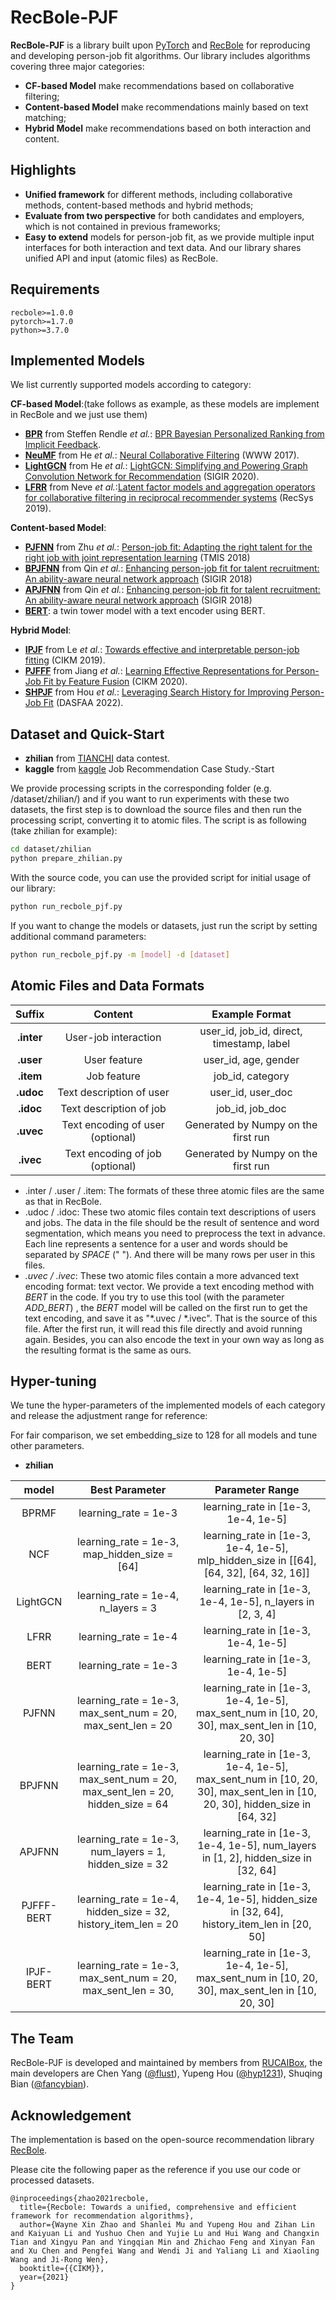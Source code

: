 # RecBole-PJF


**RecBole-PJF** is a library built upon [PyTorch](https://pytorch.org) and [RecBole](https://github.com/RUCAIBox/RecBole) for reproducing and developing person-job fit algorithms. Our library includes algorithms covering three major categories:

* **CF-based Model** make recommendations based on collaborative filtering;
* **Content-based Model** make recommendations mainly based on text matching;
* **Hybrid Model** make recommendations based on both interaction and content.

## Highlights

* **Unified framework** for different methods, including collaborative methods,  content-based methods and hybrid methods;
* **Evaluate from two perspective** for both candidates and employers, which is not contained in previous frameworks;
* **Easy to extend** models for person-job fit, as we provide multiple input interfaces for both interaction and text data. And our library shares unified API and input (atomic files) as RecBole.

## Requirements

```
recbole>=1.0.0
pytorch>=1.7.0
python>=3.7.0
```

## Implemented Models

We list currently supported models according to category:

**CF-based Model**:(take follows as example, as these models are implement in RecBole and we just use them)

* **[BPR](recbole/model/general_recommender/bpr.py)** from Steffen Rendle *et al.*: [BPR Bayesian Personalized Ranking from Implicit Feedback](https://dl.acm.org/doi/10.5555/1795114.1795167).
* **[NeuMF](recbole/model/general_recommender/neumf.py)** from He *et al.*: [Neural Collaborative Filtering](https://dl.acm.org/doi/abs/10.1145/3038912.3052569) (WWW 2017).
* **[LightGCN](recbole/model/general_recommender/lightgcn.py)** from He *et al.*: [LightGCN: Simplifying and Powering Graph Convolution Network for Recommendation](https://arxiv.org/abs/2002.02126) (SIGIR 2020).
* **[LFRR](recbole_pjf/model/lfrr.py)** from Neve *et al.*:[Latent factor models and aggregation operators for collaborative filtering in reciprocal recommender systems](https://dl.acm.org/doi/abs/10.1145/3298689.3347026) (RecSys 2019).

**Content-based Model**:

* **[PJFNN](recbole_pjf/model/pjfnn.py)** from Zhu *et al.*: [Person-job fit: Adapting the right talent for the right job with joint representation learning](https://arxiv.org/pdf/1810.04040) (TMIS 2018)
* **[BPJFNN](recbole_pjf/model/BPJFNN.py)** from Qin *et al.*: [Enhancing person-job fit for talent recruitment: An ability-aware neural network approach](https://arxiv.org/pdf/1812.08947) (SIGIR 2018)
* **[APJFNN](recbole_pjf/model/apjfnn.py)** from Qin *et al.*: [Enhancing person-job fit for talent recruitment: An ability-aware neural network approach](https://arxiv.org/pdf/1812.08947) (SIGIR 2018)
* **[BERT](recbole_pjf/model/bert.py)**: a twin tower model with a text encoder using BERT.

**Hybrid Model**:

* **[IPJF](recbole_pjf/model/ipjf.py)** from Le *et al.*: [Towards effective and interpretable person-job fitting](https://dl.acm.org/doi/abs/10.1145/3357384.3357949) (CIKM 2019).
* **[PJFFF](recbole_pjf/model/pjfff.py)** from Jiang *et al.*: [Learning Effective Representations for Person-Job Fit by Feature Fusion](https://arxiv.org/pdf/2006.07017) (CIKM 2020).
* **[SHPJF](recbole_pjf/model/shpjf.py)** from Hou *et al.*: [Leveraging Search History for Improving Person-Job Fit](https://arxiv.org/pdf/2203.14232) (DASFAA 2022).

## Dataset and Quick-Start

* **zhilian** from [TIANCHI](https://tianchi.aliyun.com/dataset/dataDetail?dataId=31623) data contest.
* **kaggle** from [kaggle](https://www.kaggle.com/datasets/jsrshivam/job-recommendation-case-study) Job Recommendation Case Study.-Start

We provide processing scripts in the corresponding folder (e.g. /dataset/zhilian/) and if you want to run experiments with these two datasets, the first step is to download the source files and then run the processing script, converting it to atomic files. The script is as following (take zhilian for example):

```bash
cd dataset/zhilian
python prepare_zhilian.py
```

With the source code, you can use the provided script for initial usage of our library:

```bash
python run_recbole_pjf.py
```

If you want to change the models or datasets, just run the script by setting additional command parameters:

```bash
python run_recbole_pjf.py -m [model] -d [dataset]
```

## Atomic Files and Data Formats

| **Suffix** |           **Content**            |            **Example Format**             |
| :--------: | :------------------------------: | :---------------------------------------: |
| **.inter** |       User-job interaction       | user_id, job_id, direct, timestamp, label |
| **.user**  |           User feature           |           user_id, age, gender            |
| **.item**  |           Job feature            |             job_id, category              |
| **.udoc**  |     Text description of user     |             user_id, user_doc             |
| **.idoc**  |     Text description of job      |              job_id, job_doc              |
| **.uvec**  | Text encoding of user (optional) |    Generated by Numpy on the first run    |
| **.ivec**  | Text encoding of job (optional)  |    Generated by Numpy on the first run    |

* .inter / .user / .item: The formats of these three atomic files are the same as that in RecBole.
* .udoc / .idoc: These two atomic files contain text descriptions of users and jobs. The data in the file should be the result of sentence and word segmentation, which means you need to preprocess the text in advance. Each line represents a sentence for a user and words should be separated by *SPACE* (" "). And there will be many rows per user in this files.
* *.uvec / .ivec*: These two atomic files contain a more advanced text encoding format: text vector. We provide a text encoding method with *BERT* in the code. If you try to use this tool (with the parameter *ADD_BERT*) , the *BERT* model will be called on the first run to get the text encoding, and save it as "\*.uvec / \*.ivec". That is the source of this file. After the first run, it will read this file directly and avoid running again. Besides, you can also encode the text in your own way as long as the resulting format is the same as ours.

## Hyper-tuning

We tune the hyper-parameters of the implemented models of each category and release the adjustment range for reference:

For fair comparison, we set embedding_size to 128 for all models and tune other parameters.

- **zhilian**

|   model    |                        Best Parameter                        |                       Parameter Range                        |
| :--------: | :----------------------------------------------------------: | :----------------------------------------------------------: |
|   BPRMF    |                     learning_rate = 1e-3                     |             learning_rate in [1e-3, 1e-4, 1e-5]              |
|    NCF     |         learning_rate = 1e-3, map_hidden_size = [64]         | learning_rate in [1e-3, 1e-4, 1e-5], mlp_hidden_size in [[64], [64, 32], [64, 32, 16]] |
|  LightGCN  |              learning_rate = 1e-4, n_layers = 3              |  learning_rate in [1e-3, 1e-4, 1e-5], n_layers in [2, 3, 4]  |
|    LFRR    |                     learning_rate = 1e-4                     |             learning_rate in [1e-3, 1e-4, 1e-5]              |
|    BERT    |                     learning_rate = 1e-3                     |             learning_rate in [1e-3, 1e-4, 1e-5]              |
|   PJFNN    |  learning_rate = 1e-3, max_sent_num = 20, max_sent_len = 20  | learning_rate in [1e-3, 1e-4, 1e-5], max_sent_num in [10, 20, 30], max_sent_len in [10, 20, 30] |
|   BPJFNN   | learning_rate = 1e-3, max_sent_num = 20, max_sent_len = 20, hidden_size = 64 | learning_rate in [1e-3, 1e-4, 1e-5], max_sent_num in [10, 20, 30], max_sent_len in [10, 20, 30], hidden_size in [64, 32] |
|   APJFNN   |    learning_rate = 1e-3, num_layers = 1, hidden_size = 32    | learning_rate in [1e-3, 1e-4, 1e-5], num_layers in [1, 2], hidden_size in [32, 64] |
| PJFFF-BERT | learning_rate = 1e-4, hidden_size = 32, history_item_len = 20 | learning_rate in [1e-3, 1e-4, 1e-5], hidden_size in [32, 64], history_item_len in [20, 50] |
| IPJF-BERT  | learning_rate = 1e-3, max_sent_num = 20, max_sent_len = 30,  | learning_rate in [1e-3, 1e-4, 1e-5], max_sent_num in [10, 20, 30], max_sent_len in [10, 20, 30] |

## The Team

RecBole-PJF is developed and maintained by members from [RUCAIBox](http://aibox.ruc.edu.cn/), the main developers are Chen Yang ([@flust](https://github.com/flust)), Yupeng Hou ([@hyp1231](https://github.com/hyp1231)), Shuqing Bian ([@fancybian](https://github.com/fancybian)).

## Acknowledgement

The implementation is based on the open-source recommendation library [RecBole](https://github.com/RUCAIBox/RecBole).

Please cite the following paper as the reference if you use our code or processed datasets.

```
@inproceedings{zhao2021recbole,
  title={Recbole: Towards a unified, comprehensive and efficient framework for recommendation algorithms},
  author={Wayne Xin Zhao and Shanlei Mu and Yupeng Hou and Zihan Lin and Kaiyuan Li and Yushuo Chen and Yujie Lu and Hui Wang and Changxin Tian and Xingyu Pan and Yingqian Min and Zhichao Feng and Xinyan Fan and Xu Chen and Pengfei Wang and Wendi Ji and Yaliang Li and Xiaoling Wang and Ji-Rong Wen},
  booktitle={{CIKM}},
  year={2021}
}
```
